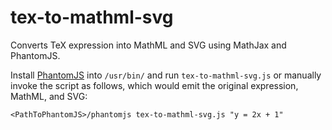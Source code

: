 tex-to-mathml-svg
=================

Converts TeX expression into MathML and SVG using MathJax and PhantomJS.

Install [PhantomJS](http://phantomjs.org) into `/usr/bin/` and run `tex-to-mathml-svg.js`
or manually invoke the script as follows, which would emit the original expression, MathML, and SVG:

```<PathToPhantomJS>/phantomjs tex-to-mathml-svg.js "y = 2x + 1"```
